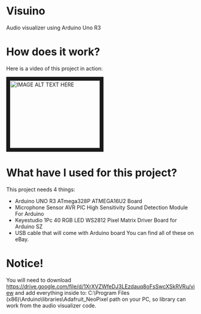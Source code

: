 # Visuino
Audio visualizer using Arduino Uno R3

# How does it work?
Here is a video of this project in action:

<a href="http://www.youtube.com/watch?feature=player_embedded&v=3iJQZHFu__0
" target="_blank"><img src="http://img.youtube.com/vi/3iJQZHFu__0/0.jpg" 
alt="IMAGE ALT TEXT HERE" width="240" height="180" border="10" /></a>

# What have I used for this project?
This project needs 4 things:
  - Arduino UNO R3 ATmega328P ATMEGA16U2 Board
  - Microphone Sensor AVR PIC High Sensitivity Sound Detection Module For Arduino
  - Keyestudio 1Pc 40 RGB LED WS2812 Pixel Matrix Driver Board for Arduino SZ
  - USB cable that will come with Arduino board
 You can find all of these on eBay.
 
 # Notice!
 You will need to download https://drive.google.com/file/d/1XrXVZWfeDJ3LEzdauq8oFsSwcXSkRVRu/view and add everything inside to:  C:\Program Files (x86)\Arduino\libraries\Adafruit_NeoPixel path on your PC, so library can work from the audio visualizer code.
